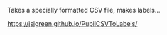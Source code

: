 Takes a specially formatted CSV file, makes labels...

https://jsjgreen.github.io/PupilCSVToLabels/
